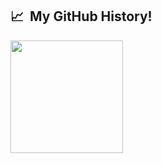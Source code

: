 
<h2> 📈 &nbsp;My GitHub History!</h2>
<a href="https://github.com/CezarBaluta">
  <img height="180em" src="https://github-readme-stats.vercel.app/api?username=calinstefan025&theme=noctis_minimus&show_icons=true" />
</a>
